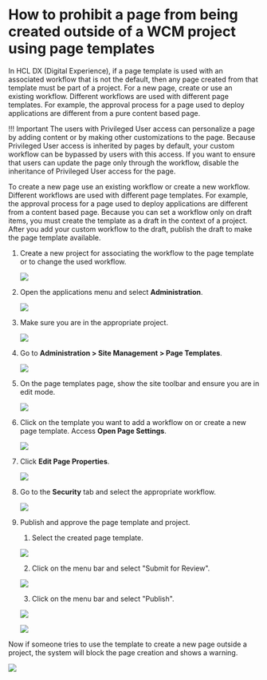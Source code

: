 #  How to prohibit a page from being created outside of a WCM project using page templates


In HCL DX (Digital Experience), if a page template is used with an associated workflow that is not the default, then any page created from that template must be part of a project. For a new page, create or use an existing workflow. Different workflows are used with different page templates. For example, the approval process for a page used to deploy applications are different from a pure content based page.


!!! Important
    The users with Privileged User access can personalize a page by adding content or by making other customizations to the page. Because Privileged User access is inherited by pages by default, your custom workflow can be bypassed by users with this access. If you want to ensure that users can update the page only through the workflow, disable the inheritance of Privileged User access for the page.


To create a new page use an existing workflow or create a new workflow. Different workflows are used with different page templates. For example, the approval process for a page used to deploy applications are different from a content based page.
Because you can set a workflow only on draft items, you must create the template as a draft in the context of a project. After you add your custom workflow to the draft, publish the draft to make the page template available.

1. Create a new project for associating the workflow to the page template or to change the used workflow.

    ![](../../../../../images/Workflow_new_project.png)

2. Open the applications menu and select **Administration**.

    ![](../../../../../images/Workflow_Administration.png)

3. Make sure you are in the appropriate project.

    ![](../../../../../images/Workflow_Select_project.png)

4. Go to **Administration > Site Management > Page Templates**.

    ![](../../../../../images/Workflow_Page_template.png)

5. On the page templates page, show the site toolbar and ensure you are in edit mode.

    ![](../../../../../images/Workflow_edit_mode.png)

6. Click on the template you want to add a workflow on or create a new page template. Access **Open Page Settings**.

    ![](../../../../../images/Workflow_page_setting.png)

7. Click **Edit Page Properties**.

    ![](../../../../../images/Workflow_page_properties.png)

8. Go to the **Security** tab and select the appropriate workflow.

    ![](../../../../../images/Workflow_Security.png)

9. Publish and approve the page template and project.

    1. Select the created page template. 

    ![](../../../../../images/Workflow_publish1.png)

    2. Click on the menu bar and select "Submit for Review".

    ![](../../../../../images/Workflow_publish2.png)

    3. Click on the menu bar and select "Publish".

    ![](../../../../../images/Workflow_publish3.png)

    ![](../../../../../images/Workflow_publish4.png)
    
Now if someone tries to use the template to create a new page outside a project, the system will block the page creation and shows a warning.

![](../../../../../images/Workflow_Output.png)